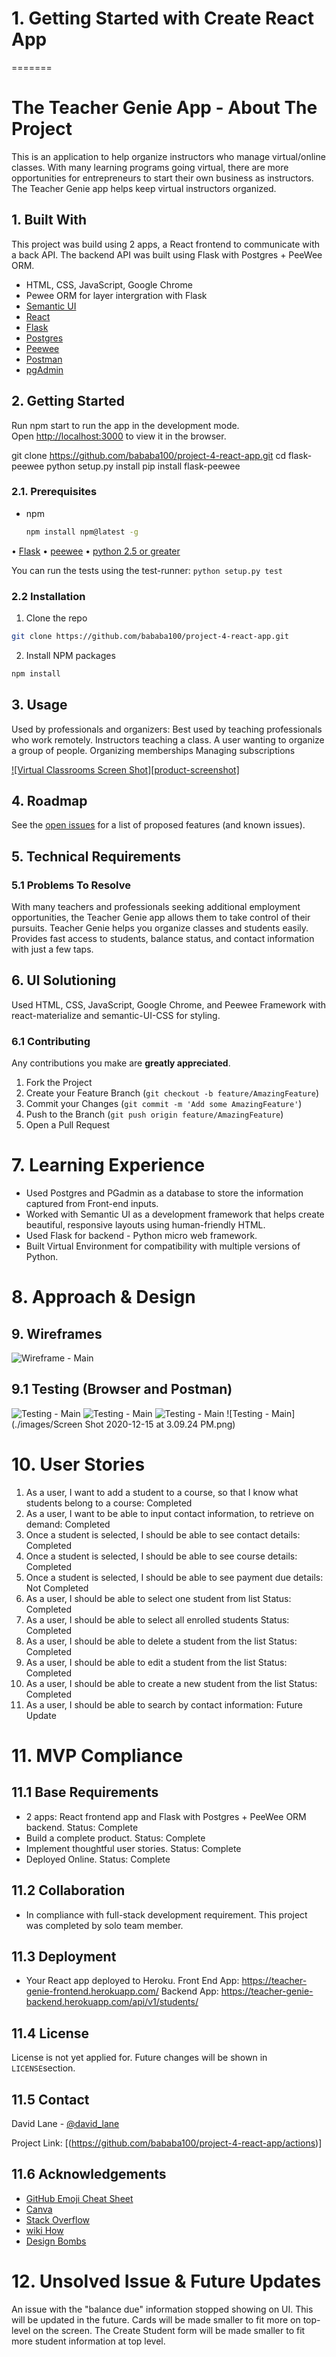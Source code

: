 

# 1. Getting Started with Create React App

=======

# The Teacher Genie App - About The Project



This is an application to help organize instructors who manage virtual/online classes. With many learning programs going virtual, there are more opportunities for entrepreneurs to start their own business as instructors. The Teacher Genie app helps keep virtual instructors organized.

## 1. Built With

This project was build using 2 apps, a React frontend to communicate with a back API. The backend API was built using Flask with Postgres + PeeWee ORM.

- HTML, CSS, JavaScript, Google Chrome
- Pewee ORM for layer intergration with Flask
- [Semantic UI](https://semantic-ui.com/)
- [React](https://reactjs.org/)
- [Flask](https://pypi.org/project/Flask/)
- [Postgres](https://www.postgresql.org/)
- [Peewee](http://docs.peewee-orm.com/en/latest/)
- [Postman](https://www.postman.com/)
- [pgAdmin](https://www.pgadmin.org/)

## 2. Getting Started

Run npm start to run the app in the development mode.\
Open [http://localhost:3000](http://localhost:3000) to view it in the browser.

git clone https://github.com/bababa100/project-4-react-app.git
cd flask-peewee
python setup.py install
pip install flask-peewee

### 2.1. Prerequisites

- npm

  ```sh
  npm install npm@latest -g
  ```

• [Flask](https://flask.palletsprojects.com/en/1.1.x/)
• [peewee](http://docs.peewee-orm.com/projects/flask-peewee/en/latest/)
• [python 2.5 or greater](https://www.python.org/)

You can run the tests using the test-runner:
`python setup.py test`

### 2.2 Installation

1.  Clone the repo

```sh
git clone https://github.com/bababa100/project-4-react-app.git
```

2.  Install NPM packages

```sh
npm install
```

## 3. Usage

Used by professionals and organizers:
Best used by teaching professionals who work remotely.
Instructors teaching a class.
A user wanting to organize a group of people.
Organizing memberships
Managing subscriptions

[![Virtual Classrooms Screen Shot][product-screenshot]](https://az877327.vo.msecnd.net/~/media/images/news/2019/q2/20180912_bcn_0042_preview%20jpg.jpg?w=800&la=en&v=1)

## 4. Roadmap

See the [open issues](https://github.com/bababa100/project-4-react-app/actions) for a list of proposed features (and known issues).

## 5. Technical Requirements

### 5.1 Problems To Resolve

With many teachers and professionals seeking additional employment opportunities, the Teacher Genie app allows them to take control of their pursuits.
Teacher Genie helps you organize classes and students easily. Provides fast access to students, balance status, and contact information with just a few taps.

## 6. UI Solutioning

Used HTML, CSS, JavaScript, Google Chrome, and Peewee Framework with react-materialize and semantic-UI-CSS for styling.

### 6.1 Contributing

Any contributions you make are **greatly appreciated**.

1. Fork the Project
2. Create your Feature Branch (`git checkout -b feature/AmazingFeature`)
3. Commit your Changes (`git commit -m 'Add some AmazingFeature'`)
4. Push to the Branch (`git push origin feature/AmazingFeature`)
5. Open a Pull Request

# 7. Learning Experience

- Used Postgres and PGadmin as a database to store the information captured from Front-end inputs.
- Worked with Semantic UI as a development framework that helps create beautiful, responsive layouts using human-friendly HTML.
- Used Flask for backend - Python micro web framework.
- Built Virtual Environment for compatibility with multiple versions of Python.

# 8. Approach & Design

## 9. Wireframes

![Wireframe - Main](./images/Wireframe.png)

## 9.1 Testing (Browser and Postman)

![Testing - Main](./images/Postman-Get.png)
![Testing - Main](./images/pgadmin-database-students.png)
![Testing - Main](./images/pgadmin-database.png)
![Testing - Main](./images/Screen Shot 2020-12-15 at 3.09.24 PM.png)

# 10. User Stories

1. As a user, I want to add a student to a course, so that I know what students belong to a course: Completed
2. As a user, I want to be able to input contact information, to retrieve on demand: Completed
3. Once a student is selected, I should be able to see contact details: Completed
4. Once a student is selected, I should be able to see course details: Completed
5. Once a student is selected, I should be able to see payment due details: Not Completed
6. As a user, I should be able to select one student from list Status: Completed
7. As a user, I should be able to select all enrolled students Status: Completed
8. As a user, I should be able to delete a student from the list Status: Completed
9. As a user, I should be able to edit a student from the list Status: Completed
10. As a user, I should be able to create a new student from the list Status: Completed
11. As a user, I should be able to search by contact information: Future Update

# 11. MVP Compliance

## 11.1 Base Requirements

- 2 apps: React frontend app and Flask with Postgres + PeeWee ORM backend. Status: Complete
- Build a complete product. Status: Complete
- Implement thoughtful user stories. Status: Complete
- Deployed Online. Status: Complete

## 11.2 Collaboration

- In compliance with full-stack development requirement. This project was completed by solo team member.

## 11.3 Deployment

- Your React app deployed to Heroku.
  Front End App: https://teacher-genie-frontend.herokuapp.com/
  Backend App: https://teacher-genie-backend.herokuapp.com/api/v1/students/

## 11.4 License

License is not yet applied for. Future changes will be shown in `LICENSE`section.

## 11.5 Contact

David Lane - [@david_lane](https://twitter.com/david_lane)

Project Link: [(https://github.com/bababa100/project-4-react-app/actions)]

## 11.6 Acknowledgements

- [GitHub Emoji Cheat Sheet](https://www.webpagefx.com/tools/emoji-cheat-sheet)
- [Canva](https://www.canva.com/)
- [Stack Overflow](https://stackoverflow.com/)
- [wiki How](https://www.wikihow.com/)
- [Design Bombs](https://www.designbombs.com/)

# 12. Unsolved Issue & Future Updates

An issue with the "balance due" information stopped showing on UI. This will be updated in the future.
Cards will be made smaller to fit more on top-level on the screen. The Create Student form will be made smaller to fit more student information at top level.
